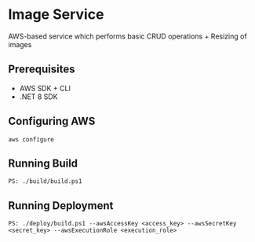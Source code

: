 # Image Service

AWS-based service which performs basic CRUD operations + Resizing of images

## Prerequisites
-  AWS SDK + CLI
- .NET 8 SDK

## Configuring AWS
```
aws configure
```
## Running Build

```
PS: ./build/build.ps1
```
## Running Deployment

```
PS: ./deploy/build.ps1 --awsAccessKey <access_key> --awsSecretKey <secret_key> --awsExecutionRole <execution_role>
```
